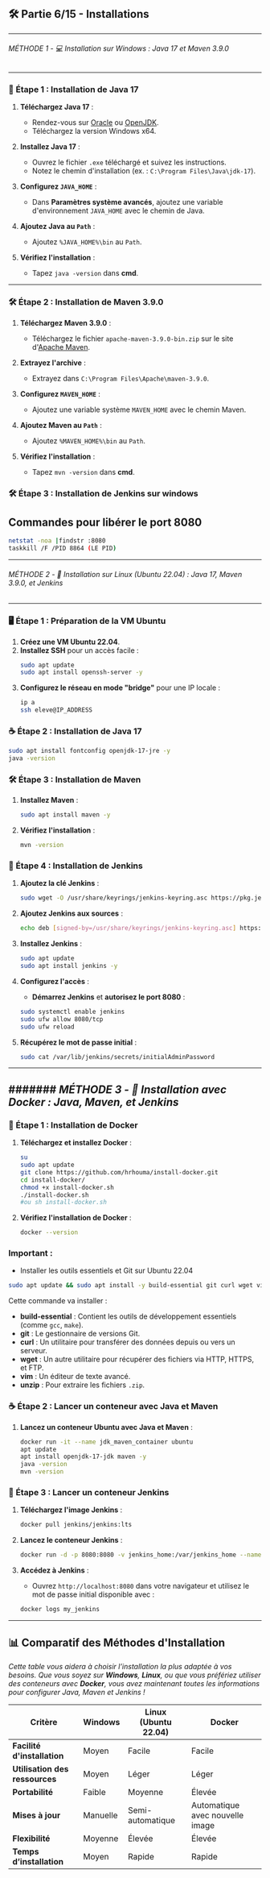 ## 🛠️ Partie 6/15 - Installations


-------------
###### *MÉTHODE 1 - 💻 Installation sur Windows : Java 17 et Maven 3.9.0*
-------------

### 🌟 Étape 1 : Installation de Java 17

1. **Téléchargez Java 17** :
   - Rendez-vous sur [Oracle](https://www.oracle.com/java/technologies/javase-jdk17-downloads.html) ou [OpenJDK](https://jdk.java.net/17/).
   - Téléchargez la version Windows x64.

2. **Installez Java 17** :
   - Ouvrez le fichier `.exe` téléchargé et suivez les instructions.
   - Notez le chemin d'installation (ex. : `C:\Program Files\Java\jdk-17`).

3. **Configurez `JAVA_HOME`** :
   - Dans **Paramètres système avancés**, ajoutez une variable d'environnement `JAVA_HOME` avec le chemin de Java.

4. **Ajoutez Java au `Path`** :
   - Ajoutez `%JAVA_HOME%\bin` au `Path`.

5. **Vérifiez l'installation** :
   - Tapez `java -version` dans **cmd**.

---

### 🛠️ Étape 2 : Installation de Maven 3.9.0

1. **Téléchargez Maven 3.9.0** :
   - Téléchargez le fichier `apache-maven-3.9.0-bin.zip` sur le site d'[Apache Maven](https://maven.apache.org/download.cgi).

2. **Extrayez l'archive** :
   - Extrayez dans `C:\Program Files\Apache\maven-3.9.0`.

3. **Configurez `MAVEN_HOME`** :
   - Ajoutez une variable système `MAVEN_HOME` avec le chemin Maven.

4. **Ajoutez Maven au `Path`** :
   - Ajoutez `%MAVEN_HOME%\bin` au `Path`.

5. **Vérifiez l'installation** :
   - Tapez `mvn -version` dans **cmd**.


### 🛠️ Étape 3 : Installation de Jenkins sur windows

## Commandes pour libérer le port 8080

   ```bash
   netstat -noa |findstr :8080
   taskkill /F /PID 8864 (LE PID)
   ```






---------------
######  *MÉTHODE 2 - 🐧 Installation sur Linux (Ubuntu 22.04) : Java 17, Maven 3.9.0, et Jenkins*
-------------


### 🖥️ Étape 1 : Préparation de la VM Ubuntu

1. **Créez une VM Ubuntu 22.04**.
2. **Installez SSH** pour un accès facile :
   ```bash
   sudo apt update
   sudo apt install openssh-server -y
   ```
3. **Configurez le réseau en mode "bridge"** pour une IP locale :
   ```bash
   ip a
   ssh eleve@IP_ADDRESS
   ```

### ☕ Étape 2 : Installation de Java 17

```bash
sudo apt install fontconfig openjdk-17-jre -y
java -version
```

### 🛠️ Étape 3 : Installation de Maven

1. **Installez Maven** :
   ```bash
   sudo apt install maven -y
   ```
2. **Vérifiez l'installation** :
   ```bash
   mvn -version
   ```

### 🤖 Étape 4 : Installation de Jenkins

1. **Ajoutez la clé Jenkins** :
   ```bash
   sudo wget -O /usr/share/keyrings/jenkins-keyring.asc https://pkg.jenkins.io/debian-stable/jenkins.io-2023.key
   ```

2. **Ajoutez Jenkins aux sources** :
   ```bash
   echo deb [signed-by=/usr/share/keyrings/jenkins-keyring.asc] https://pkg.jenkins.io/debian-stable binary/ | sudo tee /etc/apt/sources.list.d/jenkins.list > /dev/null
   ```
3. **Installez Jenkins** :
   ```bash
   sudo apt update
   sudo apt install jenkins -y
   ```

4. **Configurez l'accès** :
   - **Démarrez Jenkins** et **autorisez le port 8080** :
   ```bash
   sudo systemctl enable jenkins
   sudo ufw allow 8080/tcp
   sudo ufw reload
   ```
5. **Récupérez le mot de passe initial** :
   ```bash
   sudo cat /var/lib/jenkins/secrets/initialAdminPassword
   ```















---------------
#######  *MÉTHODE 3 - 🐳 Installation avec Docker : Java, Maven, et Jenkins*
-------------

### 🚀 Étape 1 : Installation de Docker




1. **Téléchargez et installez Docker** :

   ```bash
   su
   sudo apt update
   git clone https://github.com/hrhouma/install-docker.git
   cd install-docker/
   chmod +x install-docker.sh
   ./install-docker.sh
   #ou sh install-docker.sh
   ```
   
2. **Vérifiez l'installation de Docker** :
   ```bash
   docker --version
   ```

### Important : 

- Installer les outils essentiels et Git sur Ubuntu 22.04

```bash
sudo apt update && sudo apt install -y build-essential git curl wget vim unzip
```

Cette commande va installer :

- **build-essential** : Contient les outils de développement essentiels (comme `gcc`, `make`).
- **git** : Le gestionnaire de versions Git.
- **curl** : Un utilitaire pour transférer des données depuis ou vers un serveur.
- **wget** : Un autre utilitaire pour récupérer des fichiers via HTTP, HTTPS, et FTP.
- **vim** : Un éditeur de texte avancé.
- **unzip** : Pour extraire les fichiers `.zip`.


### ☕ Étape 2 : Lancer un conteneur avec Java et Maven

1. **Lancez un conteneur Ubuntu avec Java et Maven** :
   ```bash
   docker run -it --name jdk_maven_container ubuntu
   apt update
   apt install openjdk-17-jdk maven -y
   java -version
   mvn -version
   ```

### 🤖 Étape 3 : Lancer un conteneur Jenkins

1. **Téléchargez l'image Jenkins** :
   ```bash
   docker pull jenkins/jenkins:lts
   ```

2. **Lancez le conteneur Jenkins** :
   ```bash
   docker run -d -p 8080:8080 -v jenkins_home:/var/jenkins_home --name my_jenkins jenkins/jenkins:lts
   ```

3. **Accédez à Jenkins** :
   - Ouvrez `http://localhost:8080` dans votre navigateur et utilisez le mot de passe initial disponible avec :
   ```bash
   docker logs my_jenkins
   ```

---

## 📊 Comparatif des Méthodes d'Installation

*Cette table vous aidera à choisir l’installation la plus adaptée à vos besoins. Que vous soyez sur **Windows**, **Linux**, ou que vous préfériez utiliser des conteneurs avec **Docker**, vous avez maintenant toutes les informations pour configurer Java, Maven et Jenkins !*

| Critère                  | **Windows**                  | **Linux (Ubuntu 22.04)**         | **Docker**                   |
|--------------------------|------------------------------|----------------------------------|------------------------------|
| **Facilité d'installation** | Moyen                      | Facile                           | Facile                       |
| **Utilisation des ressources** | Moyen               | Léger                            | Léger                        |
| **Portabilité**          | Faible                       | Moyenne                          | Élevée                       |
| **Mises à jour**         | Manuelle                     | Semi-automatique                 | Automatique avec nouvelle image |
| **Flexibilité**          | Moyenne                      | Élevée                           | Élevée                       |
| **Temps d’installation** | Moyen                        | Rapide                           | Rapide                       |

